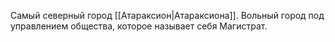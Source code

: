 Самый северный город [[Атараксион|Атараксиона]]. Вольный город под управлением общества, которое называет себя Магистрат.
